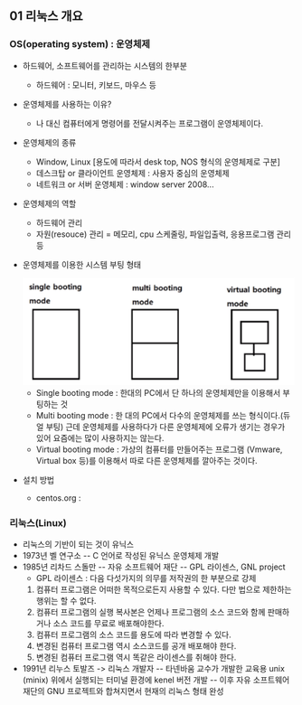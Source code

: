 ## 01 리눅스 개요

### OS(operating system) : 운영체제
- 하드웨어, 소프트웨어를 관리하는 시스템의 한부분
    - 하드웨어 : 모니터, 키보드, 마우스 등
- 운영체제를 사용하는 이유?
    - 나 대신 컴퓨터에게 명령어를 전달시켜주는 프로그램이 운영체제이다.
- 운영체제의 종류
    - Window, Linux
    [용도에 따라서 desk top, NOS 형식의 운영체제로 구분]
    - 데스크탑 or 클라이언트 운영체제  : 사용자 중심의 운영체제 
    - 네트워크 or 서버 운영체제 : window server 2008...
- 운영체제의 역할
    - 하드웨어 관리
    - 자원(resouce) 관리 = 메모리, cpu 스케줄링, 파일입출력, 응용프로그램 관리 등
- 운영체제를 이용한 시스템 부팅 형태

    <img src = "img\부팅형태.png"  alt = "1">

    - Single booting mode : 한대의 PC에서 단 하나의 운영체제만을 이용해서 부팅하는 것
    - Multi booting mode : 한 대의 PC에서 다수의 운영체제를 쓰는 형식이다.(듀얼 부팅) 근데 운영체제를 사용하다가 다른 운영체제에 오류가 생기는 경우가 있어 요즘에는 많이 사용하지는 않는다.
    - Virtual booting mode : 가상의 컴퓨터를 만들어주는 프로그램 (Vmware, Virtual box 등)를 이용해서 따로 다른 운영체제를 깔아주는 것이다.
- 설치 방법
    - centos.org :  

### 리눅스(Linux)
- 리눅스의 기반이 되는 것이 유닉스
- 1973년 벨 연구소 -- C 언어로 작성된 유닉스 운영체제 개발
- 1985년 리차드 스돌만 -- 자유 소프트웨어 재단 -- GPL 라이센스, GNL project
    - GPL 라이센스 : 다음 다섯가지의 의무를 저작권의 한 부분으로 강제
    1. 컴퓨터 프로그램은 어떠한 목적으로든지 사용할 수 있다. 다만 법으로 제한하는 행위는 할 수 없다.
    2. 컴퓨터 프로그램의 실행 복사본은 언제나 프로그램의 소스 코드와 함께 판매하거나 소스 코드를 무료로 배포해야한다.
    3. 컴퓨터 프로그램의 소스 코드를 용도에 따라 변경할 수 있다.
    4. 변경된 컴퓨터 프로그램 역시 소스코드를 공개 배포해야 한다.
    5. 변경된 컴퓨터 프로그램 역시 똑같은 라이센스를 취해야 한다.
- 1991년 리누스 토발즈 -> 리눅스 개발자 -- 타넨바움 교수가 개발한 교육용 unix (minix) 위에서 실행되는 터미널 환경에 kenel 버전 개발 -- 이후 자유 소프트웨어 재단의 GNU 프로젝트와 합쳐지면서 현재의 리눅스 형태 완성 